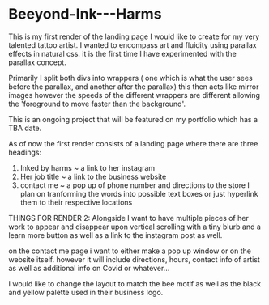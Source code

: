 # Beeyond-Ink---Harms

  This is my first render of the landing page I would like to create for my very talented tattoo artist.
I wanted to encompass art and fluidity using parallax effects in natural css.
it is the first time I have experimented with the parallax concept.

  Primarily I split both divs into wrappers ( one which is what the user sees before the parallax, and another after the parallax)
this then acts like mirror images however the speeds of the different wrappers are different allowing the 'foreground to move faster than
the background'.

This is an ongoing project that will be featured on my portfolio which has a TBA date.

As of now the first render consists of a landing page where there are three headings:
1. Inked by harms ~ a link to her instagram
2. Her job title ~ a link to the business website
3. contact me ~ a pop up of phone number and directions to the store
I plan on tranforming the words into possible text boxes or just hyperlink them to their respective locations 



THINGS FOR RENDER 2:
Alongside I want to have multiple pieces of her work to appear and disappear upon vertical scrolling with a tiny blurb and a learn more button
as well as a link to the instagram post as well.

on the contact me page i want to either make a pop up window or on the website itself. however it will include directions, hours, contact info of artist as well as additional info on Covid or whatever...

I would like to change the layout to match the bee motif as well as the black and yellow palette used in their business logo.
